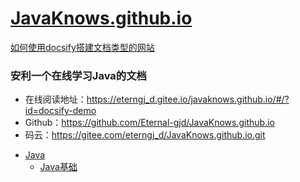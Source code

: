# [JavaKnows.github.io](https://eterngj_d.gitee.io/javaknows.github.io/)

[如何使用docsify搭建文档类型的网站](./docs/how-to-use-docsify.md)

### 安利一个在线学习Java的文档

- 在线阅读地址：<https://eterngj_d.gitee.io/javaknows.github.io/#/?id=docsify-demo>
- Github：<https://github.com/Eternal-gjd/JavaKnows.github.io>
- 码云：https://gitee.com/eterngj_d/JavaKnows.github.io.git

<!-- MarkdownTOC -->

- [Java](#Java)
  - [Java基础](#./docs/b-1面试题总结-Java基础)

<!-- /MarkdownTOC -->

